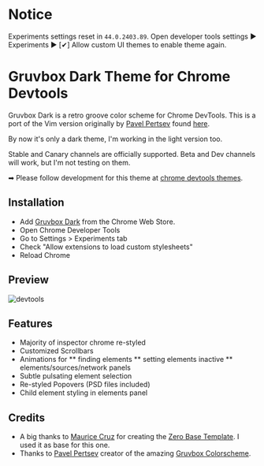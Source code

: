 # Notice
Experiments settings reset in `44.0.2403.89`. Open developer tools settings &#9654; Experiments &#9654; [&#10004;] Allow custom UI themes to enable theme again.


# Gruvbox Dark Theme for Chrome Devtools
Gruvbox Dark is a retro groove color scheme for Chrome DevTools. This is a port
of the Vim version originally by [Pavel Pertsev](https://github.com/morhetz)
found [here](https://github.com/morhetz/gruvbox).

By now it's only a dark theme, I'm working in the light version too.

Stable and Canary channels are officially supported.  Beta and Dev channels will work, but I'm not testing on them.

➡ Please follow development for this theme at [chrome devtools themes](https://github.com/eduarbo/chrome-devtools-themes).

## Installation

* Add [Gruvbox Dark](https://chrome.google.com/webstore/detail/devtools-theme-gruvbox-da/njcgdakjdifgccdgnoiphpnihcfopcmj) from the Chrome Web Store.
* Open Chrome Developer Tools
* Go to Settings > Experiments tab
* Check "Allow extensions to load custom stylesheets"
* Reload Chrome


## Preview

![devtools]

[devtools]: ./images/devtools.png "Devtools"

## Features
* Majority of inspector chrome re-styled
* Customized Scrollbars
* Animations for
** finding elements
** setting elements inactive
** elements/sources/network panels
* Subtle pulsating element selection
* Re-styled Popovers (PSD files included)
* Child element styling in elements panel


## Credits

* A big thanks to [Maurice Cruz](https://github.com/mauricecruz) for creating the [Zero Base Template](https://github.com/mauricecruz/zero-base-themes). I used it as base for this one.
* Thanks to [Pavel Pertsev](https://github.com/morhetz) creator of the amazing [Gruvbox Colorscheme](https://github.com/morhetz/gruvbox).
